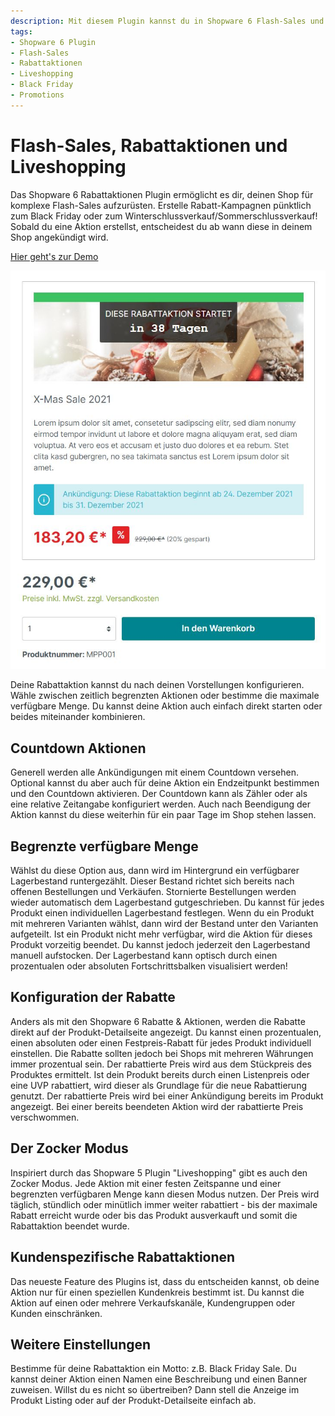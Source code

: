 ```yaml
---
description: Mit diesem Plugin kannst du in Shopware 6 Flash-Sales und Rabattaktionen mit einem Countdown zu verwalten. Egal ob zum Black Friday oder zwischendurch.
tags:
- Shopware 6 Plugin
- Flash-Sales
- Rabattaktionen
- Liveshopping
- Black Friday
- Promotions
---
```


# Flash-Sales, Rabattaktionen und Liveshopping 

Das Shopware 6 Rabattaktionen Plugin ermöglicht es dir, deinen Shop für komplexe Flash-Sales aufzurüsten. Erstelle Rabatt-Kampagnen pünktlich zum Black Friday oder zum Winterschlussverkauf/Sommerschlussverkauf! Sobald du eine Aktion erstellst, entscheidest du ab wann diese in deinem Shop angekündigt wird.

[Hier geht's zur Demo](https://demo.moori.net/Produkt-Promo-Demo/)

![](images/flash-sales-01.jpg)

Deine Rabattaktion kannst du nach deinen Vorstellungen konfigurieren. Wähle zwischen zeitlich begrenzten Aktionen oder bestimme die maximale verfügbare Menge. Du kannst deine Aktion auch einfach direkt starten oder beides miteinander kombinieren.

## Countdown Aktionen

Generell werden alle Ankündigungen mit einem Countdown versehen. Optional kannst du aber auch für deine Aktion ein Endzeitpunkt bestimmen und den Countdown aktivieren. Der Countdown kann als Zähler oder als eine relative Zeitangabe konfiguriert werden. Auch nach Beendigung der Aktion kannst du diese weiterhin für ein paar Tage im Shop stehen lassen.

## Begrenzte verfügbare Menge

Wählst du diese Option aus, dann wird im Hintergrund ein verfügbarer Lagerbestand runtergezählt. Dieser Bestand richtet sich bereits nach offenen Bestellungen und Verkäufen. Stornierte Bestellungen werden wieder automatisch dem Lagerbestand gutgeschrieben. Du kannst für jedes Produkt einen individuellen Lagerbestand festlegen. Wenn du ein Produkt mit mehreren Varianten wählst, dann wird der Bestand unter den Varianten aufgeteilt. Ist ein Produkt nicht mehr verfügbar, wird die Aktion für dieses Produkt vorzeitig beendet. Du kannst jedoch jederzeit den Lagerbestand manuell aufstocken. Der Lagerbestand kann optisch durch einen prozentualen oder absoluten Fortschrittsbalken visualisiert werden!

## Konfiguration der Rabatte

Anders als mit den Shopware 6 Rabatte & Aktionen, werden die Rabatte direkt auf der Produkt-Detailseite angezeigt. Du kannst einen prozentualen, einen absoluten oder einen Festpreis-Rabatt für jedes Produkt individuell einstellen. Die Rabatte sollten jedoch bei Shops mit mehreren Währungen immer prozentual sein. Der rabattierte Preis wird aus dem Stückpreis des Produktes ermittelt. Ist dein Produkt bereits durch einen Listenpreis oder eine UVP rabattiert, wird dieser als Grundlage für die neue Rabattierung genutzt. Der rabattierte Preis wird bei einer Ankündigung bereits im Produkt angezeigt. Bei einer bereits beendeten Aktion wird der rabattierte Preis verschwommen.

## Der Zocker Modus

Inspiriert durch das Shopware 5 Plugin "Liveshopping" gibt es auch den Zocker Modus. Jede Aktion mit einer festen Zeitspanne und einer begrenzten verfügbaren Menge kann diesen Modus nutzen. Der Preis wird täglich, stündlich oder minütlich immer weiter rabattiert - bis der maximale Rabatt erreicht wurde oder bis das Produkt ausverkauft und somit die Rabattaktion beendet wurde.

## Kundenspezifische Rabattaktionen

Das neueste Feature des Plugins ist, dass du entscheiden kannst, ob deine Aktion nur für einen speziellen Kundenkreis bestimmt ist. Du kannst die Aktion auf einen oder mehrere Verkaufskanäle, Kundengruppen oder Kunden einschränken.

## Weitere Einstellungen

Bestimme für deine Rabattaktion ein Motto: z.B. Black Friday Sale. Du kannst deiner Aktion einen Namen eine Beschreibung und einen Banner zuweisen. Willst du es nicht so übertreiben? Dann stell die Anzeige im Produkt Listing oder auf der Produkt-Detailseite einfach ab.
